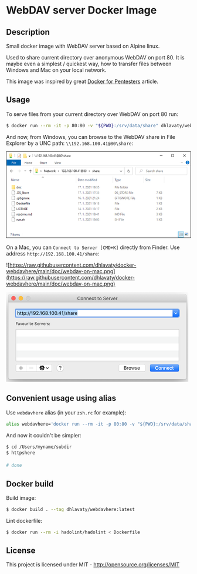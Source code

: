 # WebDAV server Docker Image

## Description

Small docker image with WebDAV server based on Alpine linux.

Used to share current directory over anonymous WebDAV on port 80. It is maybe even a simplest / quickest way, how to transfer files between Windows and Mac on your local network.

This image was inspired by great [Docker for Pentesters](https://blog.ropnop.com/docker-for-pentesters/) article.

## Usage

To serve files from your current directory over WebDAV on port 80 run:

```sh
$ docker run --rm -it -p 80:80 -v "${PWD}:/srv/data/share" dhlavaty/webdavhere
```

And now, from Windows, you can browse to the WebDAV share in File Explorer by a UNC path: `\\192.168.100.41@80\share`:

![doc/webdav-on-windows.png](doc/webdav-on-windows.png)

On a Mac, you can `Connect to Server [CMD+K]` directly from Finder. Use address `http://192.168.100.41/share`:

![https://raw.githubusercontent.com/dhlavaty/docker-webdavhere/main/doc/webdav-on-mac.png](https://raw.githubusercontent.com/dhlavaty/docker-webdavhere/main/doc/webdav-on-mac.png)

![doc/webdav-on-mac.png](doc/webdav-on-mac.png)

## Convenient usage using alias

Use `webdavhere` alias (in your `zsh.rc` for example):

```sh
alias webdavhere='docker run --rm -it -p 80:80 -v "${PWD}:/srv/data/share" dhlavaty/webdavhere'
```

And now it couldn't be simpler:

```sh
$ cd /Users/myname/subdir
$ httpshere

# done
```

## Docker build

Build image:

```sh
$ docker build . --tag dhlavaty/webdavhere:latest
```

Lint dockerfile:

```sh
$ docker run --rm -i hadolint/hadolint < Dockerfile
```

## License

This project is licensed under MIT - http://opensource.org/licenses/MIT
